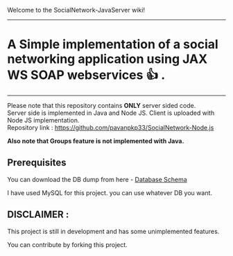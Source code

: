 Welcome to the SocialNetwork-JavaServer wiki!

***



# A Simple implementation of a social networking application using JAX WS SOAP webservices :+1: .

***

Please note that this repository contains **ONLY** server sided code.    
Server side is implemented in Java and Node JS. Client is uploaded with Node JS implementation.    
Repository link : https://github.com/pavanpkp33/SocialNetwork-Node.js  

**Also note that Groups feature is not implemented with Java.**

## Prerequisites

You can download the DB dump from here - [Database Schema](http://pavankp.website/social_network.sql)    

I have used MySQL for this project. you can use whatever DB you want.

## DISCLAIMER :  
This project is still in development and has some unimplemented features.   

You can contribute by forking this project. 
